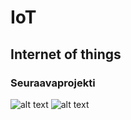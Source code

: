 # IoT
## Internet of things
### Seuraavaprojekti
![alt text](https://github.com/ArttuNieminen/IoT/blob/main/Nimet%C3%B6n%20kaavio.drawio.png)
![alt text](https://github.com/ArttuNieminen/IoT/blob/main/LiikeKaavio.drawio.png)
